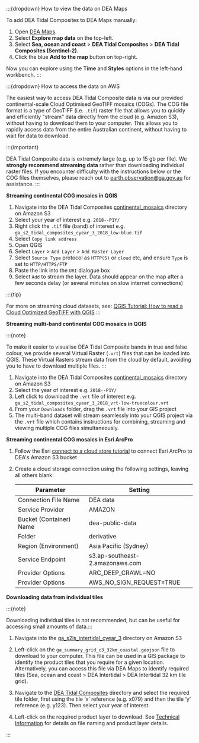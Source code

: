 :::{dropdown} How to view the data on DEA Maps

To add DEA Tidal Composites to DEA Maps manually:

1. Open [DEA Maps](https://maps.dea.ga.gov.au/).
1. Select **Explore map data** on the top-left.
1. Select **Sea, ocean and coast** &gt; **DEA Tidal Composites** &gt; **DEA Tidal Composites (Sentinel-2)**.
1. Click the blue **Add to the map** button on top-right.

Now you can explore using the **Time** and **Styles** options in the left-hand workbench.
:::

:::{dropdown} How to access the data on AWS

The easiest way to access DEA Tidal Composite data is via our provided continental-scale Cloud Optimised GeoTIFF mosaics (COGs).
The COG file format is a type of GeoTIFF (i.e. `.tif`) raster file that allows you to quickly and efficiently "stream" data directly from the cloud (e.g. Amazon S3), without having to download them to your computer.
This allows you to rapidly access data from the entire Australian continent, without having to wait for data to download.

:::{important}

DEA Tidal Composite data is extremely large (e.g. up to 15 gb per file). We **strongly recommend streaming data** rather than downloading individual raster files. If you encounter difficulty with the instructions below or the COG files themselves, please reach out to earth.observation@ga.gov.au for assistance.
:::

**Streaming continental COG mosaics in QGIS**

1) Navigate into the DEA Tidal Composites [continental_mosaics](https://data.dea.ga.gov.au/?prefix=derivative/ga_s2_tidal_composites_cyear_3/1-0-0/continental_mosaics/) directory on Amazon S3
2) Select your year of interest e.g. `2018--P1Y/`
3) Right click the `.tif` file (band) of interest e.g. `ga_s2_tidal_composites_cyear_3_2018_low-blue.tif`
4) Select `Copy link address`
5) Open QGIS
6) Select `Layer` > `Add Layer` > `Add Raster Layer`
7) Select `Source Type` protocol as `HTTP(S)` or `cloud` etc, and ensure `Type` is set to `HTTP/HTTPS/FTP`
8) Paste the link into the `URI` dialogue box
9) Select `Add` to stream the layer. Data should appear on the map after a few seconds delay (or several minutes on slow internet connections)

:::{tip}

For more on streaming cloud datasets, see: [QGIS Tutorial: How to read a Cloud Optimized GeoTIFF with QGIS](https://cogeo.org/qgis-tutorial.html)
:::

**Streaming multi-band continental COG mosaics in QGIS**

:::{note}

To make it easier to visualise DEA Tidal Composite bands in true and false colour, we provide several Virtual Raster (`.vrt`) files that can be loaded into QGIS.
These Virtual Rasters stream data from the cloud by default, avoiding you to have to download multiple files.
:::

1) Navigate into the DEA Tidal Composites [continental_mosaics](https://data.dea.ga.gov.au/?prefix=derivative/ga_s2_tidal_composites_cyear_3/1-0-0/continental_mosaics/) directory on Amazon S3
2) Select the year of interest e.g. `2018--P1Y/`
3) Left click to download the `.vrt` file of interest e.g. `ga_s2_tidal_composites_cyear_3_2018_vrt-low-truecolour.vrt`
4) From your `Downloads` folder, drag the `.vrt` file into your GIS project
5) The multi-band dataset will stream seamlessly into your QGIS project via the `.vrt` file which contains instructions for combining, streaming and viewing multiple COG files simultaneously.

**Streaming continental COG mosaics in Esri ArcPro**

1) Follow the Esri [connect to a cloud store tutorial](https://pro.arcgis.com/en/pro-app/latest/help/projects/connect-to-cloud-stores.htm) to connect Esri ArcPro to DEA's Amazon S3 bucket

2) Create a cloud storage connection using the following settings, leaving all others blank:

    |  Parameter  |  Setting  |
    |  ---------  |  -------  |
    |  Connection File Name |  DEA data  |
    |  Service Provider  |  AMAZON  |
    |  Bucket (Container) Name  |  dea-public-data  |
    |  Folder  |  derivative  |
    |  Region (Environment)  |  Asia Pacific (Sydney)  |
    |  Service Endpoint  |  s3.ap-southeast-2.amazonaws.com  |
    |  Provider Options  |  ARC_DEEP_CRAWL=NO  |
    |  Provider Options  |  AWS_NO_SIGN_REQUEST=TRUE  |

**Downloading data from individual tiles**

:::{note}

Downloading individual tiles is not recommended, but can be useful for accessing small amounts of data.:::

1) Navigate into the [ga_s2ls_intertidal_cyear_3](https://data.dea.ga.gov.au/?prefix=derivative/ga_s2_tidal_composites_cyear_3/1-0-0/continental_mosaics/) directory on Amazon S3

2) Left-click on the `ga_summary_grid_c3_32km_coastal.geojson` file to download to your computer. This file can be used in a GIS package to identify the product tiles that you require for a given location. Alternatively, you can access this file via DEA Maps to identify required tiles (Sea, ocean and coast > DEA Intertidal > DEA Intertidal 32 km tile grid).

3) Navigate to the [DEA Tidal Composites](https://data.dea.ga.gov.au/?prefix=derivative/ga_s2_tidal_composites_cyear_3/1-0-0/) directory and select the required tile folder, first using the tile ‘x’ reference (e.g. x079) and then the tile ‘y’ reference (e.g. y123). Then select your year of interest.

4) Left-click on the required product layer to download. See [Technical Information](./?tab=description#product-layers) for details on file naming and product layer details.

:::
